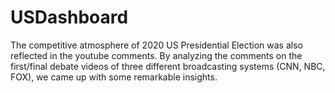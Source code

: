 # USDashboard
The competitive atmosphere of 2020 US Presidential Election was also reflected in the youtube comments. 
By analyzing the comments on the first/final debate videos of three different broadcasting systems (CNN, NBC, FOX), we came up with some remarkable insights.
